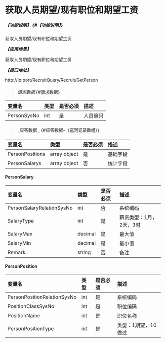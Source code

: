 # 获取人员期望/现有职位和期望工资

##### _【功能说明】_ {#【功能说明】}

获取人员期望/现有职位和期望工资

_**【应用场景】**_

获取人员期望/现有职位和期望工资

_**【接口地址】**_

http://ip:port/RecruitQuery/Recruit/GetPerson
> #### _请求数据_ {#请求数据}

| 变量名 | 类型 | 是否必须 | 描述 |
| :--- | :--- | :--- | :--- |
| PersonSysNo | int | 是 |人员编码 |

> #### _应答数据 _ {#应答数据-（巡河记录数组）}

| 变量名 | 类型 | 是否必须 | 描述 |
| :--- | :--- | :--- | :--- |
| PersonPositions |array object | 是 | 基础字段 |
| PersonSalarys |array object | 否 | 统计字段 |

#### PersonSalary

| 变量名 | 类型 | 是否必须 | 描述 |
| :--- | :--- | :--- | :--- |
| PersonSalaryRelationSysNo | int | 否 | 系统编码 |
| SalaryType| int | 是| 薪资类型：1月，2天，3时|
| SalaryMax| decimal| 是 |最大值|
| SalaryMin| decimal| 是 |最小值|
| Remark| string | 否 |备注|



#### PersonPosition

| 变量名 | 类型 | 是否必须 | 描述 |
| :--- | :--- | :--- | :--- |
| PersonPositionRelationSysNo | int | 是 | 系统编码 |
| PositionClassSysNo | int | 是 | 职位编码 |
| PositionName | int | 是 | 职位名称 |
| PersonPositionType| int | 是 | 类型：1期望，10做过 |


